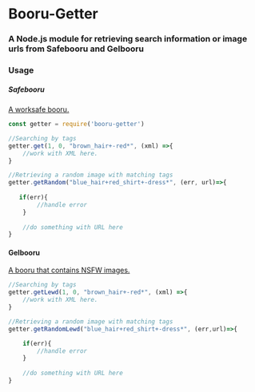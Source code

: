 # Booru-Getter
### A Node.js module for retrieving search information or image urls from Safebooru and Gelbooru

### Usage

##### Safebooru
[A worksafe booru.](https://safebooru.org/) 

```js
const getter = require('booru-getter')

//Searching by tags
getter.get(1, 0, "brown_hair+-red*", (xml) =>{
	//work with XML here.
}

//Retrieving a random image with matching tags
getter.getRandom("blue_hair+red_shirt+-dress*", (err, url)=>{
   
   if(err){
        //handle error
    }
    
	//do something with URL here
}
```

#### Gelbooru
[A booru that contains NSFW images.](http://gelbooru.com/)

```js
//Searching by tags
getter.getLewd(1, 0, "brown_hair+-red*", (xml) =>{
	//work with XML here.
}

//Retrieving a random image with matching tags
getter.getRandomLewd("blue_hair+red_shirt+-dress*", (err,url)=>{

    if(err){
        //handle error
    }
    
	//do something with URL here
}
```
